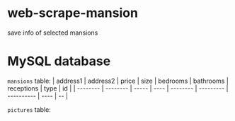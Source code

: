 # web-scrape-mansion

save info of selected mansions

# MySQL database

`mansions` table:
| address1 | address2 | price | size | bedrooms | bathrooms | receptions | type | id |
| -------- | -------- | ----- | ---- | -------- | --------- | ---------- | ---- | -- |

`pictures` table:
